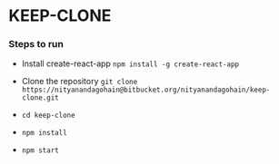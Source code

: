 # KEEP-CLONE


### Steps to run

* Install create-react-app
  `npm install -g create-react-app`

* Clone the repository 
  `git clone https://nityanandagohain@bitbucket.org/nityanandagohain/keep-clone.git`

* `cd keep-clone`

* `npm install`

* `npm start`
